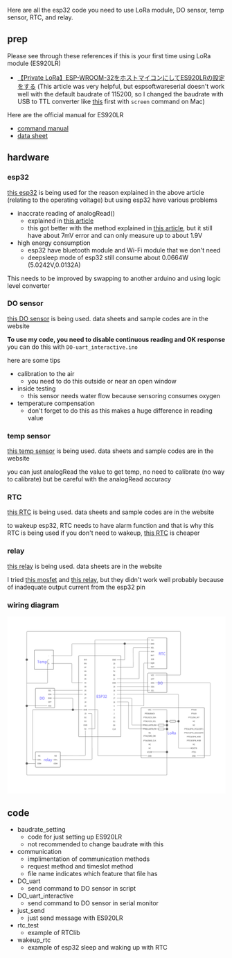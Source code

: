 Here are all the esp32 code you need to use LoRa module, DO sensor, temp sensor, RTC, and relay.

## prep

Please see through these references if this is your first time using LoRa module (ES920LR)

- [【Private LoRa】ESP-WROOM-32をホストマイコンにしてES920LRの設定をする](https://zenn.dev/masaoguchi/articles/4f56abc05bae83)
(This article was very helpful, but espsoftwareserial doesn't work well with the default baudrate of 115200, so I changed the baudrate with USB to TTL converter like [this](https://store.roboticsbd.com/components/389-pl2303-usb-to-ttl-converter-robotics-bangladesh.html) first with `screen` command on Mac)

Here are the official manual for ES920LR
- [command manual](https://easel5.com/documents/files/ES920LR%E3%82%B3%E3%83%9E%E3%83%B3%E3%83%89%E4%BB%95%E6%A7%98%E3%82%BD%E3%83%95%E3%83%88%E3%82%A6%E3%82%A7%E3%82%A2%E8%AA%AC%E6%98%8E%E6%9B%B8_v121.pdf)
- [data sheet](https://easel5.com/documents/files/ES920LR%E3%83%87%E3%83%BC%E3%82%BF%E3%82%B7%E3%83%BC%E3%83%88_1.06-1.pdf)

## hardware

### esp32
[this esp32](https://akizukidenshi.com/catalog/g/gM-11819/) is being used for the reason explained in the above article (relating to the operating voltage)
but using esp32 have various problems
- inaccrate reading of analogRead()
    - explained in [this article](https://www.upesy.com/blogs/tutorials/measure-voltage-on-esp32-with-adc-with-arduino-code)
    - this got better with the method explained in [this article](https://kohacraft.com/archives/202202091047.html), but it still have about 7mV error and can only measure up to about 1.9V
- high energy consumption
    - esp32 have bluetooth module and Wi-Fi module that we don't need
    - deepsleep mode of esp32 still consume about 0.0664W (5.0242V,0.0132A)

This needs to be improved by swapping to another arduino and using logic level converter

### DO sensor
[this DO sensor](https://atlas-scientific.com/kits/dissolved-oxygen-kit/) is being used.
data sheets and sample codes are in the website

**To use my code, you need to disable continuous reading and OK response**
you can do this with `DO-uart_interactive.ino`

here are some tips
- calibration to the air
    - you need to do this outside or near an open window
- inside testing
    - this sensor needs water flow because sensoring consumes oxygen
- temperature compensation
    - don't forget to do this as this makes a huge difference in reading value

### temp sensor
[this temp sensor](https://atlas-scientific.com/kits/gravity-rtd-analog-kit/) is being used.
data sheets and sample codes are in the website

you can just analogRead the value to get temp, no need to calibrate (no way to calibrate)
but be careful with the analogRead accuracy

### RTC
[this RTC](https://www.adafruit.com/product/3013) is being used.
data sheets and sample codes are in the website

to wakeup esp32, RTC needs to have alarm function and that is why this RTC is being used
if you don't need to wakeup, [this RTC](https://www.adafruit.com/product/3296) is cheaper

### relay
[this relay](https://akizukidenshi.com/catalog/g/gP-01347/) is being used.
data sheets are in the website

I tried [this mosfet](https://akizukidenshi.com/catalog/g/gI-07597/) and [this relay](https://akizukidenshi.com/catalog/g/gP-07651/), but they didn't work well probably because of inadequate output current from the esp32 pin

### wiring diagram
![Alt text](wiringdiagram.png)

## code

- baudrate_setting
    - code for just setting up ES920LR
    - not recommended to change baudrate with this
- communication
    - implimentation of communication methods
    - request method and timeslot method
    - file name indicates which feature that file has
- DO_uart
    - send command to DO sensor in script
- DO_uart_interactive
    - send command to DO sensor in serial monitor
- just_send
    - just send message with ES920LR
- rtc_test
    - example of RTClib
- wakeup_rtc
    - example of esp32 sleep and waking up with RTC